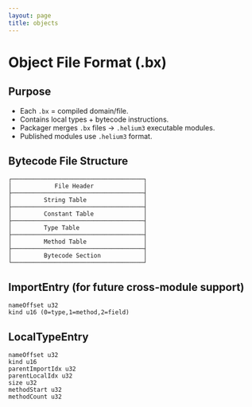 ```yaml
---
layout: page
title: objects
---
```

# Object File Format (.bx)

## Purpose
- Each `.bx` = compiled domain/file.
- Contains local types + bytecode instructions.
- Packager merges `.bx` files → `.helium3` executable modules.
- Published modules use `.helium3` format.

## Bytecode File Structure
```
┌─────────────────────────────────────┐
│            File Header              │
├─────────────────────────────────────┤
│         String Table                │
├─────────────────────────────────────┤
│         Constant Table              │
├─────────────────────────────────────┤
│         Type Table                  │
├─────────────────────────────────────┤
│         Method Table                │
├─────────────────────────────────────┤
│         Bytecode Section            │
└─────────────────────────────────────┘
```

## ImportEntry (for future cross-module support)
```
nameOffset u32
kind u16 (0=type,1=method,2=field)
```

## LocalTypeEntry
```
nameOffset u32
kind u16
parentImportIdx u32
parentLocalIdx u32
size u32
methodStart u32
methodCount u32
```
